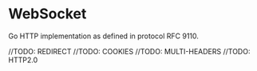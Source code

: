 # WebSocket
Go HTTP implementation as defined in protocol RFC 9110.

//TODO: REDIRECT
//TODO: COOKIES
//TODO: MULTI-HEADERS
//TODO: HTTP2.0